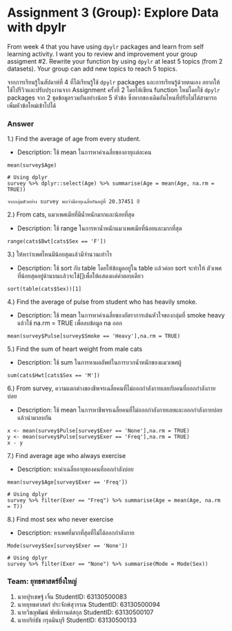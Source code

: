 # Assignment 3 (Group): Explore Data with dpylr

From week 4 that you have using `dpylr` packages and learn from self learning activity. I want you to review and improvement your group assigment #2. Rewrite your function by using `dpylr` at least 5 topics (from 2 datasets). Your group can add new topics to reach 5 topics.

จากการเรียนรู้ในสัปดาห์ที่ 4 ที่ได้เรียนรู้ใช้ `dpylr` packages และการเรียนรู้ด้วยตนเอง อยากให้ใช้ไปรีวิวและปรับปรุงงานจาก Assignment ครั้งที่ 2 โดยให้เขียน function ใหม่โดยใช้ `dpylr` packages จาก 2 ชุดข้อมูลรวมกันอย่างน้อย 5 หัวข้อ ซึ่งหากของเดิมอันไหนที่ปรับไม่ได้สามารถเพิ่มหัวข้อใหม่เข้าไปได้

### Answer

1.) Find the average of age from every student.
- Description: ใช้ mean ในการหาค่าเฉลี่ยของอายุเเต่ละคน
```{R}
mean(survey$Age)

# Using dplyr
survey %>% dplyr::select(Age) %>% summarise(Age = mean(Age, na.rm = TRUE))  

จากกลุ่มตัวอย่าง survey พบว่ามีอายุเฉลี่ยกันอยู่ที่ 20.37451 ปี
```
2.) From cats, แมวเพศเมียที่มีน้ำหนักมากและน้อยที่สุด
- Description: ใช้ range ในการหาน้ำหนักแมวเพศเมียที่น้อยและมากที่สุด

```{R}
range(cats$Bwt[cats$Sex == 'F'])
```

3.) ให้หาว่าเพศไหนมีน้อยสุดเเล้วมีจำนวนเท่าไร
- Description: ใช้ sort กับ table โดยให้ข้อมูลอยู่ใน table เเล้วค่อย sort จะทำให้ ตัวเพศที่น้อยสุดอยู่ด้านบนเเล้วจะใช้[]เพื่อให้เเสดงเเค่คำตอบเดียว
```{R}
sort(table(cats$Sex))[1]
```

4.) Find the average of pulse from student who has heavily smoke.
- Description: ใช้ mean ในการหาค่าเฉลี่ยของอัตราการเต้นหัวใจของกลุ่มที่ smoke heavy แล้วใช้ na.rm = TRUE เพื่อลบข้อมูล na ออก
```{R}
mean(survey$Pulse[survey$Smoke == 'Heavy'],na.rm = TRUE)
```

5.) Find the sum of heart weight from male cats
- Description: ใช้ sum ในการหาผลลัพท์ในการบวกน้ำหนักของแมวเพศผู้
```{R}
sum(cats$Hwt[cats$Sex == 'M'])
```

6.) From survey, ความแตกต่างของชีพจรเฉลี่ยคนที่ไม่ออกกำลังกายเลยกับคนที่ออกกำลังกายบ่อย
- Description: ใช้ mean ในการหาชีพจรเฉลี่ยคนที่ไม่ออกกำลังกายเลยและออกกำลังกายบ่อย แล้วนำมาลบกัน

```{R}
x <- mean(survey$Pulse[survey$Exer == 'None'],na.rm = TRUE)
y <- mean(survey$Pulse[survey$Exer == 'Freq'],na.rm = TRUE)
x - y
```

7.) Find average age who always exercise
- Description: หาค่าเฉลี่ยอายุของคนที่ออกกำลังบ่อย
```{R}
mean(survey$Age[survey$Exer == 'Freq'])

# Using dplyr
survey %>% filter(Exer == "Freq") %>% summarise(Age = mean(Age, na.rm = T))
```

8.) Find most sex who never exercise
- Description: หาเพศที่มากที่สุดที่ไม่ได้ออกกำลังกาย
```{R}
Mode(survey$Sex[survey$Exer == 'None'])

# Using dplyr
survey %>% filter(Exer == "None") %>% summarise(Mode = Mode(Sex))
```

### Team: ยุทธศาสตร์ยิ่งใหญ่

1. นายปุรเชษฐ์ เจิ้น             StudentID: 63130500083
2. นายยุทธศาสตร์ ประจักษ์สุวรรณ  StudentID: 63130500094
3. นายวิชญพัฒน์ พัทธิกานต์สกุล   StudentID: 63130500107
4. นายอริย์ธัช กรุดมินบุรี         StudentID: 63130500133
